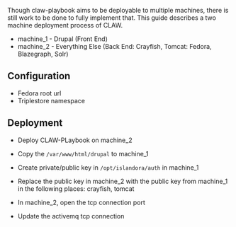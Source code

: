 Though claw-playbook aims to be deployable to multiple machines, there is still work to be done to fully implement that. This guide describes a two machine deployment process of CLAW. 

* machine_1 - Drupal (Front End)
* machine_2 - Everything Else (Back End: Crayfish, Tomcat: Fedora, Blazegraph, Solr)


## Configuration
* Fedora root url
* Triplestore namespace

## Deployment 
* Deploy CLAW-PLaybook on machine_2
* Copy the `/var/www/html/drupal` to machine_1

* Create private/public key in `/opt/islandora/auth` in machine_1
* Replace the public key in machine_2 with the public key from machine_1 in the following places: crayfish, tomcat

* In machine_2, open the tcp connection port
* Update the activemq tcp connection



